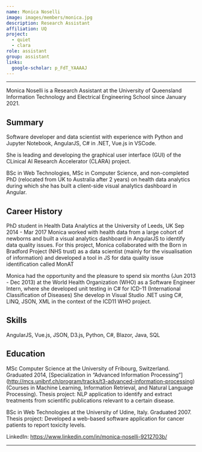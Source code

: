 ```yaml
---
name: Monica Noselli
image: images/members/monica.jpg
description: Research Assistant
affiliation: UQ
project:
  - quiet
  - clara
role: assistant
group: assistant
links:
  google-scholar: p_FdT_YAAAAJ
---
```


---

Monica Noselli is a Research Assistant at the University of Queensland Information Technology and Electrical Engineering School since January 2021.

## Summary

Software developer and data scientist with experience with Python and Jupyter Notebook, AngularJS, C# in .NET, Vue.js in VSCode.

She is leading and developing the graphical user interface (GUI) of the CLinical AI Research Accelerator (CLARA) project.

BSc in Web Technologies, MSc in Computer Science, and non-completed PhD (relocated from UK to Australia after 2 years) on health data analytics during which she has built a client-side visual analytics dashboard in Angular.

## Career History

PhD student in Health Data Analytics at the University of Leeds, UK Sep 2014 - Mar 2017
Monica worked with health data from a large cohort of newborns and built a visual analytics dashboard in AngularJS to identify data quality issues. For this project, Monica collaborated with the Born in Bradford Project (NHS trust) as a data scientist (mainly for the visualisation of information) and developed a tool in JS for data quality issue identification called MonAT

Monica had the opportunity and the pleasure to spend six months (Jun 2013 - Dec 2013) at the World Health Organization (WHO) as a Software Engineer Intern, where she developed unit testing in C# for ICD-11 (International Classification of Diseases)
She develop in Visual Studio .NET using C#, LINQ, JSON, XML in the context of the ICD11 WHO project.

## Skills

AngularJS, Vue.js, JSON, D3.js, Python, C#, Blazor, Java, SQL

## Education

MSc Computer Science at the University of Fribourg, Switzerland.
Graduated 2014, [Specialization in “Advanced Information Processing”] (http://mcs.unibnf.ch/program/tracks/t3-advanced-information-processing) (Courses in Machine Learning, Information Retrieval, and Natural Language Processing).
Thesis project: NLP application to identify and extract treatments from scientific publications relevant to a certain disease.

BSc in Web Technologies at the University of Udine, Italy.
Graduated 2007.
Thesis project: Developed a web-based software application for cancer patients to report toxicity levels.

LinkedIn: https://www.linkedin.com/in/monica-noselli-9212703b/

---